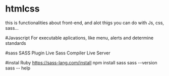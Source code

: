 # htmlcss
this is functionalities about front-end, and alot thigs you can do with Js, css, sass...

#Javascript
For executable aplications, like menu, alerts and determine standards

#sass
SASS Plugin
Live Sass Compiler
Live Server

#instal Ruby
https://sass-lang.com/install                                                                                                                                                        npm install sass                                                                                                                                                                    sass --version                                                                                                                                                                      sass -- help
